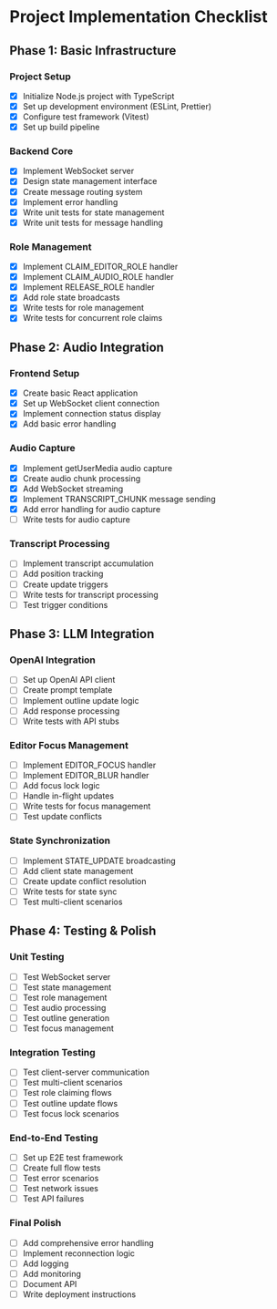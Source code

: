 # Project Implementation Checklist

## Phase 1: Basic Infrastructure

### Project Setup
- [x] Initialize Node.js project with TypeScript
- [x] Set up development environment (ESLint, Prettier)
- [x] Configure test framework (Vitest)
- [x] Set up build pipeline

### Backend Core
- [x] Implement WebSocket server
- [x] Design state management interface
- [x] Create message routing system
- [x] Implement error handling
- [x] Write unit tests for state management
- [x] Write unit tests for message handling

### Role Management
- [x] Implement CLAIM_EDITOR_ROLE handler
- [x] Implement CLAIM_AUDIO_ROLE handler
- [x] Implement RELEASE_ROLE handler
- [x] Add role state broadcasts
- [x] Write tests for role management
- [x] Write tests for concurrent role claims

## Phase 2: Audio Integration

### Frontend Setup
- [x] Create basic React application
- [x] Set up WebSocket client connection
- [x] Implement connection status display
- [x] Add basic error handling

### Audio Capture
- [x] Implement getUserMedia audio capture
- [x] Create audio chunk processing
- [x] Add WebSocket streaming
- [x] Implement TRANSCRIPT_CHUNK message sending
- [x] Add error handling for audio capture
- [ ] Write tests for audio capture

### Transcript Processing
- [ ] Implement transcript accumulation
- [ ] Add position tracking
- [ ] Create update triggers
- [ ] Write tests for transcript processing
- [ ] Test trigger conditions

## Phase 3: LLM Integration

### OpenAI Integration
- [ ] Set up OpenAI API client
- [ ] Create prompt template
- [ ] Implement outline update logic
- [ ] Add response processing
- [ ] Write tests with API stubs

### Editor Focus Management
- [ ] Implement EDITOR_FOCUS handler
- [ ] Implement EDITOR_BLUR handler
- [ ] Add focus lock logic
- [ ] Handle in-flight updates
- [ ] Write tests for focus management
- [ ] Test update conflicts

### State Synchronization
- [ ] Implement STATE_UPDATE broadcasting
- [ ] Add client state management
- [ ] Create update conflict resolution
- [ ] Write tests for state sync
- [ ] Test multi-client scenarios

## Phase 4: Testing & Polish

### Unit Testing
- [ ] Test WebSocket server
- [ ] Test state management
- [ ] Test role management
- [ ] Test audio processing
- [ ] Test outline generation
- [ ] Test focus management

### Integration Testing
- [ ] Test client-server communication
- [ ] Test multi-client scenarios
- [ ] Test role claiming flows
- [ ] Test outline update flows
- [ ] Test focus lock scenarios

### End-to-End Testing
- [ ] Set up E2E test framework
- [ ] Create full flow tests
- [ ] Test error scenarios
- [ ] Test network issues
- [ ] Test API failures

### Final Polish
- [ ] Add comprehensive error handling
- [ ] Implement reconnection logic
- [ ] Add logging
- [ ] Add monitoring
- [ ] Document API
- [ ] Write deployment instructions

